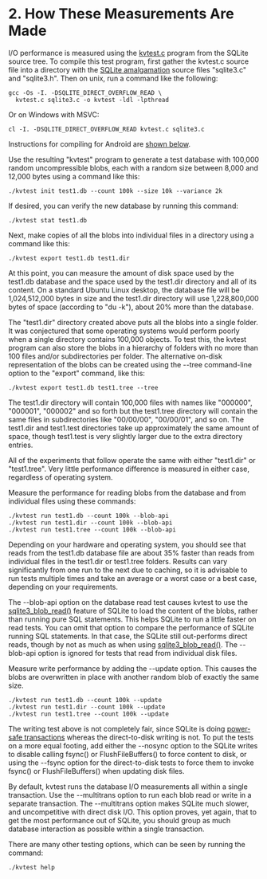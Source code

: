 # 2\. How These Measurements Are Made


I/O performance is measured using the
[kvtest.c](https://www.sqlite.org/src/file/test/kvtest.c) program
from the SQLite source tree.
To compile this test program, first gather the kvtest.c source file
into a directory with the [SQLite amalgamation](amalgamation.html) source
files "sqlite3\.c" and "sqlite3\.h". Then on unix, run a command like
the following:




```
gcc -Os -I. -DSQLITE_DIRECT_OVERFLOW_READ \
  kvtest.c sqlite3.c -o kvtest -ldl -lpthread

```

Or on Windows with MSVC:




```
cl -I. -DSQLITE_DIRECT_OVERFLOW_READ kvtest.c sqlite3.c

```

Instructions for compiling for Android
are [shown below](#compile-android).




Use the resulting "kvtest" program to
generate a test database with 100,000 random uncompressible
blobs, each with a random
size between 8,000 and 12,000 bytes
using a command like this:




```
./kvtest init test1.db --count 100k --size 10k --variance 2k

```


If desired, you can verify the new database by running this command:




```
./kvtest stat test1.db

```


Next, make copies of all the blobs into individual files in a directory
using a command like this:




```
./kvtest export test1.db test1.dir

```


At this point, you can measure the amount of disk space used by
the test1\.db database and the space used by the test1\.dir directory
and all of its content. On a standard Ubuntu Linux desktop, the
database file will be 1,024,512,000 bytes in size and the test1\.dir
directory will use 1,228,800,000 bytes of space (according to "du \-k"),
about 20% more than the database.




The "test1\.dir" directory created above puts all the blobs into a single
folder. It was conjectured that some operating systems would perform 
poorly when a single directory contains 100,000 objects. To test this,
the kvtest program can also store the blobs in a hierarchy of folders with no
more than 100 files and/or subdirectories per folder. The alternative
on\-disk representation of the blobs can be created using the \-\-tree
command\-line option to the "export" command, like this:




```
./kvtest export test1.db test1.tree --tree

```


The test1\.dir directory will contain 100,000 files
with names like "000000", "000001", "000002" and so forth but the
test1\.tree directory will contain the same files in subdirectories like
"00/00/00", "00/00/01", and so on. The test1\.dir and test1\.test
directories take up approximately the same amount of space, though
test1\.test is very slightly larger due to the extra directory entries.




All of the experiments that follow operate the same with either 
"test1\.dir" or "test1\.tree". Very little performance difference is
measured in either case, regardless of operating system.




Measure the performance for reading blobs from the database and from
individual files using these commands:




```
./kvtest run test1.db --count 100k --blob-api
./kvtest run test1.dir --count 100k --blob-api
./kvtest run test1.tree --count 100k --blob-api

```


Depending on your hardware and operating system, you should see that reads 
from the test1\.db database file are about 35% faster than reads from 
individual files in the test1\.dir or test1\.tree folders. Results can vary
significantly from one run to the next due to caching, so it is advisable
to run tests multiple times and take an average or a worst case or a best
case, depending on your requirements.



The \-\-blob\-api option on the database read test causes kvtest to use
the [sqlite3\_blob\_read()](c3ref/blob_read.html) feature of SQLite to load the content of the
blobs, rather than running pure SQL statements. This helps SQLite to run
a little faster on read tests. You can omit that option to compare the
performance of SQLite running SQL statements.
In that case, the SQLite still out\-performs direct reads, though
by not as much as when using [sqlite3\_blob\_read()](c3ref/blob_read.html).
The \-\-blob\-api option is ignored for tests that read from individual disk
files.




Measure write performance by adding the \-\-update option. This causes
the blobs are overwritten in place with another random blob of
exactly the same size.




```
./kvtest run test1.db --count 100k --update
./kvtest run test1.dir --count 100k --update
./kvtest run test1.tree --count 100k --update

```


The writing test above is not completely fair, since SQLite is doing
[power\-safe transactions](transactional.html) whereas the direct\-to\-disk writing is not.
To put the tests on a more equal footing, add either the \-\-nosync
option to the SQLite writes to disable calling fsync() or
FlushFileBuffers() to force content to disk, or using the \-\-fsync option
for the direct\-to\-disk tests to force them to invoke fsync() or
FlushFileBuffers() when updating disk files.




By default, kvtest runs the database I/O measurements all within
a single transaction. Use the \-\-multitrans option to run each blob
read or write in a separate transaction. The \-\-multitrans option makes
SQLite much slower, and uncompetitive with direct disk I/O. This
option proves, yet again, that to get the most performance out of
SQLite, you should group as much database interaction as possible within
a single transaction.




There are many other testing options, which can be seen by running
the command:




```
./kvtest help

```

